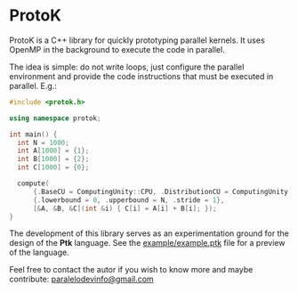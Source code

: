 # ProtoK

ProtoK is a C++ library for quickly prototyping parallel kernels. 
It uses OpenMP in the background to execute the code in parallel.

The idea is simple: do not write loops, just configure the parallel environment and provide the code instructions that must be executed in parallel.
E.g.:

```c++
#include <protok.h>

using namespace protok;

int main() {
  int N = 1000;
  int A[1000] = {1};
  int B[1000] = {2};
  int C[1000] = {0};

  compute(
      {.BaseCU = ComputingUnity::CPU, .DistributionCU = ComputingUnity::THREAD},
      {.lowerbound = 0, .upperbound = N, .stride = 1},
      [&A, &B, &C](int &i) { C[i] = A[i] + B[i]; });
}
```

The development of this library serves as an experimentation ground for the design of the **Ptk** language. 
See the [example/example.ptk](https://github.com/paralelodev/protok/blob/main/example/example.ptk) file for a preview of the language.

Feel free to contact the autor if you wish to know more and maybe contribute: [paralelodevinfo@gmail.com](paralelodevinfo@gmail.com)
